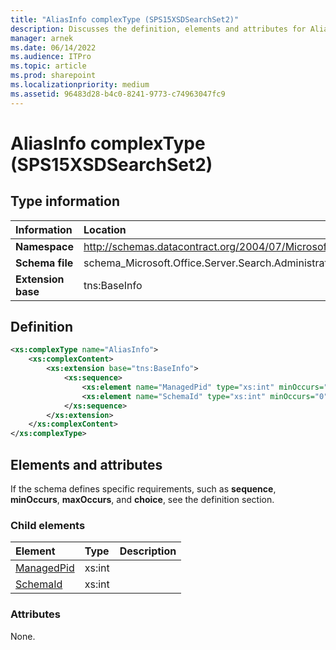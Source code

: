 ```yaml
---
title: "AliasInfo complexType (SPS15XSDSearchSet2)"
description: Discusses the definition, elements and attributes for AliasInfo complexType (SPS15XSDSearchSet2).
manager: arnek
ms.date: 06/14/2022
ms.audience: ITPro
ms.topic: article
ms.prod: sharepoint
ms.localizationpriority: medium
ms.assetid: 96483d28-b4c0-8241-9773-c74963047fc9
---
```


# AliasInfo complexType (SPS15XSDSearchSet2)

## Type information

|Information|Location|
|:-----|:-----|
|**Namespace**  |http://schemas.datacontract.org/2004/07/Microsoft.Office.Server.Search.Administration   |
|**Schema file**  |schema_Microsoft.Office.Server.Search.Administration.xsd   |
|**Extension base**  |tns:BaseInfo   |
   
## Definition

```XML
<xs:complexType name="AliasInfo">
    <xs:complexContent>
        <xs:extension base="tns:BaseInfo">
            <xs:sequence>
                <xs:element name="ManagedPid" type="xs:int" minOccurs="0"></xs:element>
                <xs:element name="SchemaId" type="xs:int" minOccurs="0"></xs:element>
            </xs:sequence>
        </xs:extension>
    </xs:complexContent>
</xs:complexType>

```

## Elements and attributes

If the schema defines specific requirements, such as **sequence**, **minOccurs**, **maxOccurs**, and **choice**, see the definition section. 
  
### Child elements

|**Element**|**Type**|**Description**|
|:-----|:-----|:-----|
|[ManagedPid](managedpid-element-aliasinfo-complextypesps15xsdsearchset2.md)  |xs:int   ||
|[SchemaId](schemaid-element-aliasinfo-complextypesps15xsdsearchset2.md)  |xs:int   ||
   
### Attributes

None.
  

